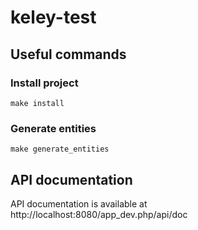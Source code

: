 # keley-test

## Useful commands

### Install project

    make install

### Generate entities

    make generate_entities


## API documentation

API documentation is available at http://localhost:8080/app_dev.php/api/doc
